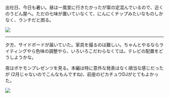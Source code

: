 出社日、今日も暑い。昼は一風堂に行きたかったが案の定混んでいるので、近くのうどん屋へ。ただの七味が置いていなくて、にんにくチップみたいなものしかなく、ランチだと困る。

![](https://photos.apkas.net/medium/202507/20250722-G3000602.webp)

---

夕方、サイドボードが届いていた。家具を撮るのは難しい。ちゃんとやるならライティングやら色味の調整やら、いろいろこだわらなくては。テレビの配置をどうしようかな。

夜はポケモンプレゼンツを見る。本編は特に意外な発表はなく順当な感じだったが (2月じゃないのでこんなもんですね)、前座のピカチュウDJがとてもよかった。

![](https://photos.apkas.net/medium/202507/20250722-AR500146.webp)
